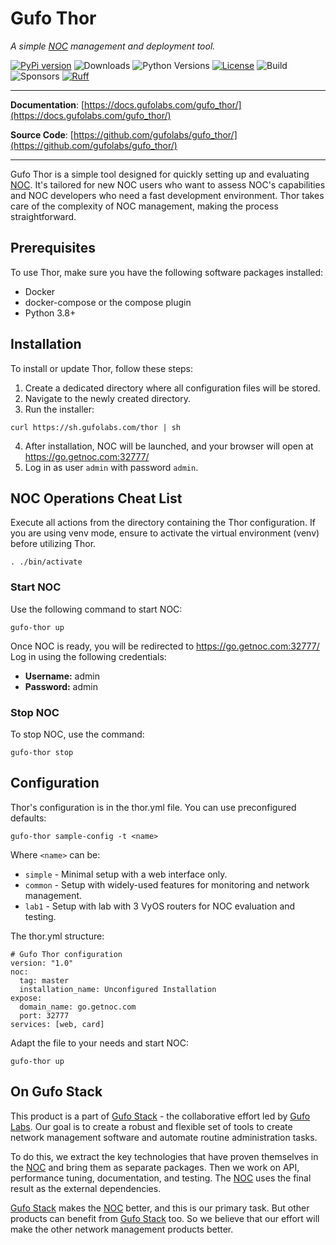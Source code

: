 # Gufo Thor

*A simple [NOC][NOC] management and deployment tool.*

[![PyPi version](https://img.shields.io/pypi/v/gufo_thor.svg)](https://pypi.python.org/pypi/gufo_thor/)
![Downloads](https://img.shields.io/pypi/dw/gufo_thor)
![Python Versions](https://img.shields.io/pypi/pyversions/gufo_thor)
[![License](https://img.shields.io/badge/License-BSD_3--Clause-blue.svg)](https://opensource.org/licenses/BSD-3-Clause)
![Build](https://img.shields.io/github/actions/workflow/status/gufolabs/gufo_thor/py-tests.yml?branch=master)
![Sponsors](https://img.shields.io/github/sponsors/gufolabs)
[![Ruff](https://img.shields.io/endpoint?url=https://raw.githubusercontent.com/charliermarsh/ruff/main/assets/badge/v0.json)](https://github.com/charliermarsh/ruff)

---

**Documentation**: [https://docs.gufolabs.com/gufo_thor/](https://docs.gufolabs.com/gufo_thor/)

**Source Code**: [https://github.com/gufolabs/gufo_thor/](https://github.com/gufolabs/gufo_thor/)

---
Gufo Thor is a simple tool designed for quickly setting up and evaluating [NOC][NOC].
It's tailored for new NOC users who want to assess NOC's capabilities and NOC developers 
who need a fast development environment. Thor takes care of the complexity of NOC management, 
making the process straightforward.

## Prerequisites

To use Thor, make sure you have the following software packages installed:

- Docker
- docker-compose or the compose plugin
- Python 3.8+

## Installation

To install or update Thor, follow these steps:

1. Create a dedicated directory where all configuration files will be stored.
2. Navigate to the newly created directory.
3. Run the installer:
  ```
  curl https://sh.gufolabs.com/thor | sh
  ```
4. After installation, NOC will be launched,
   and your browser will open at  https://go.getnoc.com:32777/
5. Log in as user `admin` with password `admin`.

## NOC Operations Cheat List

Execute all actions from the directory containing the Thor configuration. 
If you are using venv mode, ensure to activate the virtual environment (venv) before utilizing Thor.

``` shell
. ./bin/activate
```

### Start NOC
Use the following command to start NOC:

```
gufo-thor up
```

Once NOC is ready, you will be redirected to https://go.getnoc.com:32777/
Log in using the following credentials:

- **Username:** admin
- **Password:** admin

### Stop NOC

To stop NOC, use the command:

```
gufo-thor stop
```

## Configuration

Thor's configuration is in the thor.yml file. You can use preconfigured defaults:

```
gufo-thor sample-config -t <name>
```

Where `<name>` can be:

* `simple` - Minimal setup with a web interface only.
* `common` - Setup with widely-used features for monitoring and network management.
* `lab1` - Setup with lab with 3 VyOS routers for NOC evaluation and testing.

The thor.yml structure:
```
# Gufo Thor configuration
version: "1.0"
noc:
  tag: master
  installation_name: Unconfigured Installation
expose:
  domain_name: go.getnoc.com
  port: 32777
services: [web, card]
```

Adapt the file to your needs and start NOC:

```
gufo-thor up
```

## On Gufo Stack

This product is a part of [Gufo Stack][Gufo Stack] - the collaborative effort 
led by [Gufo Labs][Gufo Labs]. Our goal is to create a robust and flexible 
set of tools to create network management software and automate 
routine administration tasks.

To do this, we extract the key technologies that have proven themselves 
in the [NOC][NOC] and bring them as separate packages. Then we work on API,
performance tuning, documentation, and testing. The [NOC][NOC] uses the final result
as the external dependencies.

[Gufo Stack][Gufo Stack] makes the [NOC][NOC] better, and this is our primary task. But other products
can benefit from [Gufo Stack][Gufo Stack] too. So we believe that our effort will make 
the other network management products better.

[Gufo Labs]: https://gufolabs.com/
[Gufo Stack]: https://docs.gufolabs.com/
[NOC]: https://getnoc.com/
